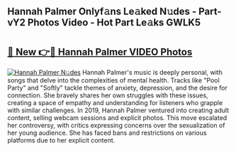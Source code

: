 ## Hannah Palmer Onlyf𝚊ns Le𝚊ked N𝚞des - Part-vY2 Photos Video - Hot Part Le𝚊ks GWLK5

# <h2><a href="http://ab62353.deff.icu/?id=Hannah+Palmer">🔗 New 👉🔴 Hannah Palmer VIDEO Photos</a></h2>

[![Hannah Palmer N𝚞des](https://i.imgur.com/rIISA9y.gif)](http://ab62353.deff.icu/?id=Hannah+Palmer)
Hannah Palmer's music is deeply personal, with songs that delve into the complexities of mental health. Tracks like "Pool Party" and "Softly" tackle themes of anxiety, depression, and the desire for connection. She bravely shares her own struggles with these issues, creating a space of empathy and understanding for listeners who grapple with similar challenges. In 2019, Hannah Palmer ventured into creating adult content, selling webcam sessions and explicit photos. This move escalated her controversy, with critics expressing concerns over the sexualization of her young audience. She has faced bans and restrictions on various platforms due to her explicit content.
